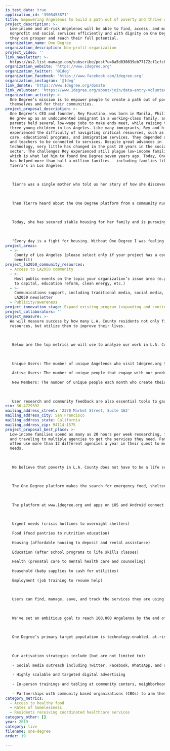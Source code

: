 ```yaml
---
is_test_data: true
application_id: '3905455871'
title: Empowering Angelenos to build a path out of poverty and thrive with One Degree
project_description: >-
  Low-income and at-risk Angelenos will be able to find, access, and manage
  nonprofit and social services efficiently and with dignity on One Degree so
  they can prosper and reach their full potential.
organization_name: One Degree
organization_description: Non-profit organization
project_video: ''
link_newsletter: >-
  https://us2.list-manage.com/subscribe/post?u=8a5d830839eb77172cf1cfc8b&id=700bffd5bc
organization_website: 'https://www.1degree.org'
organization_twitter: '@1deg'
organization_facebook: 'https://www.facebook.com/1degree.org'
organization_instagram: '@1deg'
link_donate: 'https://www.1degree.org/donate'
link_volunteer: 'https://www.1degree.org/about/join/data-entry-volunteer-intern'
organization_activity: >-
  One Degree’s mission is to empower people to create a path out of poverty for
  themselves and for their communities.
project_proposal_description: >-
  One Degree's CEO and founder, Rey Faustino, was born in Manila, Philippines.
  He grew up as an undocumented immigrant in a working-class family, and his
  parents held several low-wage jobs to make ends meet, while raising their
  three young children in Los Angeles. Like many immigrants, Rey and his family
  experienced the difficulty of navigating critical resources, such as health
  care, educational programs, and immigration services. They depended on friends
  and teachers to be connected to services. Despite great advances in
  technology, very little has changed in the past 20 years in the social service
  sector. The challenges Rey experienced still plague low-income families today,
  which is what led him to found One Degree seven years ago. Today, One Degree
  has helped more than half a million families - including families like
  Tierra's in Los Angeles.
   
   
   
   Tierra was a single mother who told us her story of how she discovered One Degree. She was living on Skid Row, struggling for months to find stable housing. She found it difficult to locate family-friendly resources, because most resources in her community were geared toward single individuals. She also sought help from a number of service providers, including a case manager at a shelter, and from county offices as well. 
   
   
   
   Then Tierra heard about the One Degree platform from a community nurse at Union Rescue Mission. Tierra signed up for the One Degree app - and she was able to easily find family-friendly resources, including summer and winter programs for her young children and housing resources.
   
   
   
   Today, she has secured stable housing for her family and is pursuing a career as a realtor. And, she’s become a champion for One Degree:
   
   
   
   "Every day is a fight for housing. Without One Degree I was feeling low in spirit because I just didn't know what to do. Fast forward 6 months later we finally housed!” - Tierra
project_areas:
  - >-
    County of Los Angeles (please select only if your project has a countywide
    benefit)
project_la2050_community_resources:
  - Access to LA2050 community
  - >-
    Host public events on the topic your organization’s issue area (e.g. access
    to capital, education reform, clean energy, etc.) 
  - >-
    Communications support, including traditional media, social media, and
    LA2050 newsletter
  - Publicity/awareness
project_innovation_stage: Expand existing program (expanding and continuing ongoing successful projects)
project_collaborators: ''
project_measure: >-
  We will measure success by how many L.A. County residents not only find
  resources, but utilize them to improve their lives. 
   
   
   
   Below are the top metrics we will use to analyze our work in L.A. County, and assess our progress.
   
   
   
   Unique Users: The number of unique Angelenos who visit 1degree.org tools.
   
   Active Users: The number of unique people that engage with our products on some level.
   
   New Members: The number of unique people each month who create their own One Degree accounts. 
   
   
   
   User research and community feedback are also essential tools to gauge the success of our activation.
ein: 36-4729392
mailing_address_street: '2370 Market Street, Suite 162'
mailing_address_city: San Francisco
mailing_address_state: California
mailing_address_zip: 94114-1575
project_proposal_best_place: >-
  Low-income families spend as many as 20 hours per week researching, finding,
  and traveling to multiple agencies to get the services they need. Families
  often use more than 12 different agencies a year in their quest to meet basic
  needs.
   
   
   
   We believe that poverty in L.A. County does not have to be a life sentence. We want to make it easier for more of L.A. County’s low-income families to navigate the safety net of services to improve health, food security, wellness, and improve economic mobility.
   
   
   
   The One Degree platform makes the search for emergency food, shelter, or health services as easy as ordering a book on Amazon. Angelenos have agency, and everyone should be able to access the support they need to prosper and reach their full potential. Every resident in the Los Angeles region should have the economic means and cultural capital to lead active, healthy lives. 
   
   
   
   The platform at www.1degree.org and apps on iOS and Android connect low-income and at-risk families directly to more than 8,500 critical social services in L.A. County, including:
   
   
   
   Urgent needs (crisis hotlines to overnight shelters)
   
   Food (food pantries to nutrition education)
   
   Housing (affordable housing to deposit and rental assistance)
   
   Education (after school programs to life skills classes)
   
   Health (prenatal care to mental health care and counseling)
   
   Household (baby supplies to cash for utilities) 
   
   Employment (job training to resume help)
   
   
   
   Users can find, manage, save, and track the services they are using. One Degree shows people resources that they are eligible for and the next steps to utilize them. Users can add ratings and reviews, and share opportunities with friends or family by email and text. This resource is live and available in L.A. County, but we want to launch a full campaign to grow usage and reliance on this powerful tool to improve lives. 
   
   
   
   We've set an ambitious goal to reach 100,000 Angelenos by the end of 2020. We will executive a marketing initiative in partnership with LA2050 get the 1degree.org platform into the hands of thousands more families and individuals in LA County so they can access the support they need to prosper and reach their full potential.
   
   
   
   One Degree’s primary target population is technology-enabled, at-risk, young people (ages 18-34) and low-income families. More than 50% of people who use One Degree are currently homeless or have been homeless in the past.
   
   
   
   Our activation strategies include (but are not limited to):
   
   - Social media outreach including Twitter, Facebook, WhatsApp, and other emerging platforms where our audience spends time
   
   - Highly scalable and targeted digital advertising
   
   - In-person trainings and tabling at community centers, neighborhood festivals, and other gatherings across L.A. County with help from our collaborators
   
   - Partnerships with community based organizations (CBOs) to arm them with marketing materials so they can help spread the word and encourage their staff and clients to use One Degree
category_metrics:
  - Access to healthy food
  - Rates of homelessness
  - Residents receiving coordinated healthcare services
category_other: []
year: 2019
category: live
filename: one-degree
order: 19

---
```

